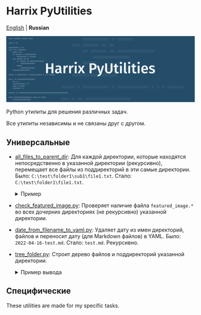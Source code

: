 # Harrix PyUtilities

[English](https://github.com/Harrix/harrix-pyutilities/) | **Russian**

![Harrix PyUtilities](img/featured-image.svg)

Python утилиты для решения различных задач.

Все утилиты независимы и не связаны друг с другом.

## Универсальные

- [all_files_to_parent_dir](https://github.com/Harrix/harrix-pyutilities/blob/main/src/all_files_to_parent_dir.py): Для
  каждой директории, которые находятся непосредственно в указанной директории (рекурсивно), перемещает все файлы из поддиректорий в эти самые директории. Было: `C:\test\folder1\sub1\file1.txt`. Стало: `C:\test\folder1\file1.txt`.

    <details>
    <summary>Пример</summary>

  **Было:**

  ```text
  C:\test
  ├─ folder1
  │  ├─ image.jpg
  │  ├─ sub1
  │  │  ├─ file1.txt
  │  │  └─ file2.txt
  │  └─ sub2
  │     ├─ file3.txt
  │     └─ file4.txt
  └─ folder2
    └─ sub3
        ├─ file6.txt
        └─ sub4
          └─ file5.txt
  ```

  **Стало:**

  ```text
  C:\test
  ├─ folder1
  │  ├─ file1.txt
  │  ├─ file2.txt
  │  ├─ file3.txt
  │  ├─ file4.txt
  │  └─ image.jpg
  └─ folder2
    ├─ file5.txt
    └─ file6.txt
  ```

    </details>

- [check_featured_image.py](https://github.com/Harrix/harrix-pyutilities/blob/main/src/check_featured_image.py): Проверяет наличие файла `featured_image.*` во всех дочерних директориях (не рекурсивно) указанной директории.

- [date_from_filename_to_yaml.py](https://github.com/Harrix/harrix-pyutilities/blob/main/src/date_from_filename_to_yaml.py): Удаляет дату из имен директорий, файлов и переносит дату (для Markdown файлов) в YAML. Было: `2022-04-16-test.md`. Стало: `test.md`. Рекурсивно.

- [tree_folder.py](https://github.com/Harrix/harrix-pyutilities/blob/main/src/tree_folder.py): Строит дерево файлов и поддиректорий указанной директории.

  <details>
  <summary>Пример вывода</summary>

  ```text
  ├─ note1
  │  ├─ featured-image.png
  │  └─ note1.md
  └─ note2
     └─ note2.md
  ```

  </details>

## Специфические

These utilities are made for my specific tasks.
